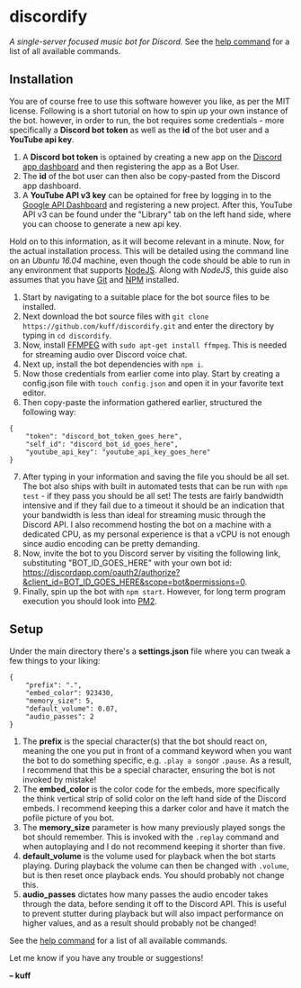 # discordify
*A single-server focused music bot for Discord.* See the [help command](https://github.com/kuff/discordify/blob/master/FEATURES) for a list of all available commands.

## Installation
You are of course free to use this software however you like, as per the MIT license. Following is a short tutorial on how to spin up your own instance of the bot.
however, in order to run, the bot requires some credentials - more specifically a **Discord bot token** as well as the **id** of the bot user and a **YouTube api key**.

1.  A **Discord bot token** is optained by creating a new app on the [Discord app dashboard](https://discordapp.com/developers/applications) and then registering the app as a Bot User.
2.  The **id** of the bot user can then also be copy-pasted from the Discord app dashboard.
3.  A **YouTube API v3 key** can be optained for free by logging in to the [Google API Dashboard](https://console.cloud.google.com/apis) and registering a new project. After this, YouTube API v3 can be found under the "Library" tab on the left hand side, where you can choose to generate a new api key.

Hold on to this information, as it will become relevant in a minute. Now, for the actual installation process. This will be detailed using the command line on an *Ubuntu 16.04* machine, even though the code should be able to run in any environment that supports [NodeJS](https://nodejs.org/en/). Along with *NodeJS*, this guide also assumes that you have [Git](https://git-scm.com/) and [NPM](https://www.npmjs.com/) installed.

1.  Start by navigating to a suitable place for the bot source files to be installed.
2.  Next download the bot source files with `git clone https://github.com/kuff/discordify.git` and enter the directory by typing in `cd discordify`.
3.  Now, install [FFMPEG](https://www.ffmpeg.org/) with `sudo apt-get install ffmpeg`. This is needed for streaming audio over Discord voice chat.
4.  Next up, install the bot dependencies with `npm i`.
5.  Now those credentials from earlier come into play. Start by creating a config.json file with `touch config.json` and open it in your favorite text editor.
6.  Then copy-paste the information gathered earlier, structured the following way:

```
{
    "token": "discord_bot_token_goes_here",
    "self_id": "discord_bot_id_goes_here",
    "youtube_api_key": "youtube_api_key_goes_here"
}
```
7.  After typing in your information and saving the file you should be all set. The bot also ships with built in automated tests that can be run with `npm test` - if they pass you should be all set! The tests are fairly bandwidth intensive and if they fail due to a timeout it should be an indication that your bandwidth is less than ideal for streaming music through the Discord API. I also recommend hosting the bot on a machine with a dedicated CPU, as my personal experience is that a vCPU is not enough since audio encoding can be pretty demanding.
8.  Now, invite the bot to you Discord server by visiting the following link, substituting "BOT_ID_GOES_HERE" with your own bot id: https://discordapp.com/oauth2/authorize?&client_id=BOT_ID_GOES_HERE&scope=bot&permissions=0.
9.  Finally, spin up the bot with `npm start`. However, for long term program execution you should look into [PM2](http://pm2.keymetrics.io/).

## Setup

Under the main directory there's a **settings.json** file where you can tweak a few things to your liking:
```
{
    "prefix": ".",
    "embed_color": 923430,
    "memory_size": 5,
    "default_volume": 0.07,
    "audio_passes": 2
}
````
1.  The **prefix** is the special character(s) that the bot should react on, meaning the one you put in front of a command keyword when you want the bot to do something specific, e.g. `.play a song`or `.pause`. As a result, I recommend that this be a special character, ensuring the bot is not invoked by mistake!
2.  The **embed_color** is the color code for the embeds, more specifically the think vertical strip of solid color on the left hand side of the Discord embeds. I recommend keeping this a darker color and have it match the pofile picture of you bot.
3.  The **memory_size** parameter is how many previously played songs the bot should remember. This is invoked with the `.replay` command and when autoplaying and I do not recommend keeping it shorter than five.
4.  **default_volume** is the volume used for playback when the bot starts playing. During playback the volume can then be changed with `.volume`, but is then reset once playback ends. You should probably not change this.
5.  **audio_passes** dictates how many passes the audio encoder takes through the data, before sending it off to the Discord API. This is useful to prevent stutter during playback but will also impact performance on higher values, and as a result should probably not be changed!

See the [help command](https://github.com/kuff/discordify/blob/master/FEATURES) for a list of all available commands.

Let me know if you have any trouble or suggestions!

**– kuff**